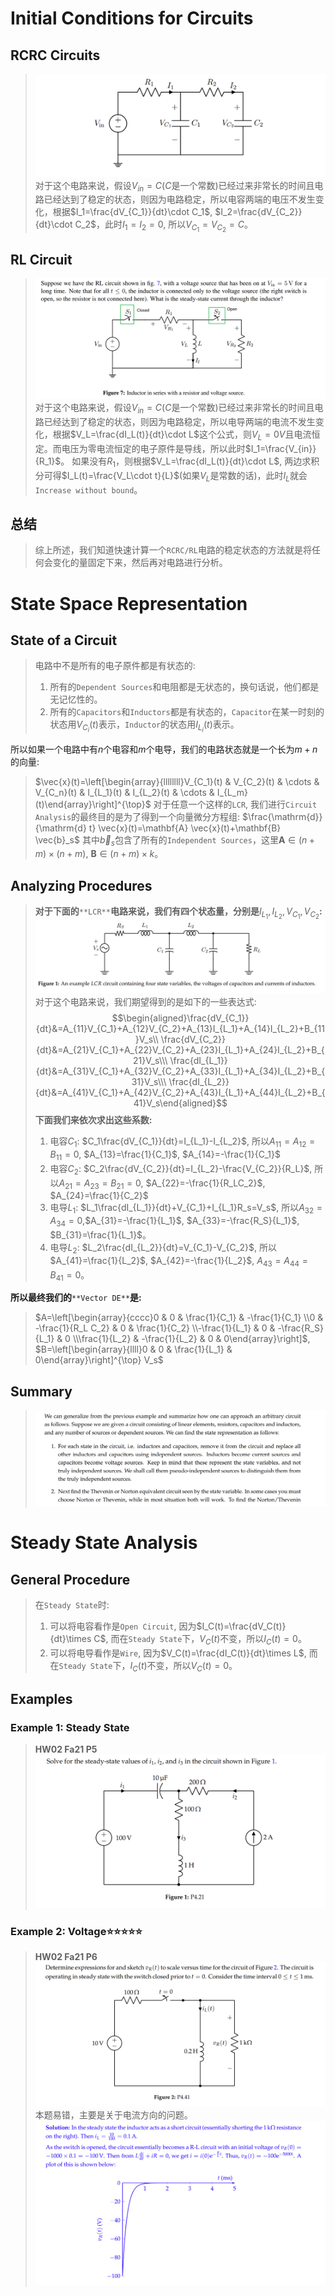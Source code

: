 # Initial Conditions for Circuits
## RCRC Circuits
> ![image.png](Circuit_State_Anaysis.assets/bd47a1112a7240b0e1a06833e14800cf_MD5.png)
> 对于这个电路来说，假设$V_{in}=C$($C$是一个常数)已经过来非常长的时间且电路已经达到了稳定的状态，则因为电路稳定，所以电容两端的电压不发生变化，根据$I_1=\frac{dV_{C_1}}{dt}\cdot C_1$, $I_2=\frac{dV_{C_2}}{dt}\cdot C_2$，此时$I_1=I_2=0$, 所以$V_{C_1}=V_{C_2}=C$。



## RL Circuit
> ![image.png](Circuit_State_Anaysis.assets/e05f1ad03c4c141c1301265d84690c6e_MD5.png)
> 对于这个电路来说，假设$V_{in}=C$($C$是一个常数)已经过来非常长的时间且电路已经达到了稳定的状态，则因为电路稳定，所以电导两端的电流不发生变化，根据$V_L=\frac{dI_L(t)}{dt}\cdot L$这个公式，则$V_L=0V$且电流恒定。而电压为零电流恒定的电子原件是导线，所以此时$I_1=\frac{V_{in}}{R_1}$。
> 如果没有$R_1$，则根据$V_L=\frac{dI_L(t)}{dt}\cdot L$, 两边求积分可得$I_L(t)=\frac{V_L\cdot t}{L}$(如果$V_L$是常数的话)，此时$I_L$就会`Increase without bound`。



## 总结
> 综上所述，我们知道快速计算一个`RCRC/RL`电路的稳定状态的方法就是将任何会变化的量固定下来，然后再对电路进行分析。



# State Space Representation
## State of a Circuit
> 电路中不是所有的电子原件都是有状态的:
> 1. 所有的`Dependent Sources`和电阻都是无状态的，换句话说，他们都是无记忆性的。
> 2. 所有的`Capacitors`和`Inductors`都是有状态的，`Capacitor`在某一时刻的状态用$V_{C_i}(t)$表示，`Inductor`的状态用$I_{L_i}(t)$表示。
> 
所以如果一个电路中有$n$个电容和$m$个电导，我们的电路状态就是一个长为$m+n$的向量:
> $\vec{x}(t)=\left[\begin{array}{llllllll}V_{C_1}(t) & V_{C_2}(t) & \cdots & V_{C_n}(t) & I_{L_1}(t) & I_{L_2}(t) & \cdots & I_{L_m}(t)\end{array}\right]^{\top}$
> 对于任意一个这样的`LCR`, 我们进行`Circuit Analysis`的最终目的是为了得到一个向量微分方程组:
> $\frac{\mathrm{d}}{\mathrm{d} t} \vec{x}(t)=\mathbf{A} \vec{x}(t)+\mathbf{B} \vec{b}_s$
> 其中$\vec{b}_s$包含了所有的`Independent Sources`，这里$\mathbf{A}\in (n+m)\times (n+m)$, $\mathbf{B}\in (n+m)\times k$。



## Analyzing Procedures
> **对于下面的**`**LCR**`**电路来说，我们有四个状态量，分别是**$I_{L_1}, I_{L_2}, V_{C_1}, V_{C_2}$**:**
> ![image.png](Circuit_State_Anaysis.assets/4615433fdd0162db62c78b649f55ec52_MD5.png)
> 对于这个电路来说，我们期望得到的是如下的一些表达式:
> $$\begin{aligned}\frac{dV_{C_1}}{dt}&=A_{11}V_{C_1}+A_{12}V_{C_2}+A_{13}I_{L_1}+A_{14}I_{L_2}+B_{11}V_s\\
\frac{dV_{C_2}}{dt}&=A_{21}V_{C_1}+A_{22}V_{C_2}+A_{23}I_{L_1}+A_{24}I_{L_2}+B_{21}V_s\\\
\frac{dI_{L_1}}{dt}&=A_{31}V_{C_1}+A_{32}V_{C_2}+A_{33}I_{L_1}+A_{34}I_{L_2}+B_{31}V_s\\\
\frac{dI_{L_2}}{dt}&=A_{41}V_{C_1}+A_{42}V_{C_2}+A_{43}I_{L_1}+A_{44}I_{L_2}+B_{41}V_s\end{aligned}$$
> **下面我们来依次求出这些系数:**
> 1. 电容$C_1$: $C_1\frac{dV_{C_1}}{dt}=I_{L_1}-I_{L_2}$, 所以$A_{11}=A_{12}=B_{11}=0$, $A_{13}=\frac{1}{C_1}$, $A_{14}=-\frac{1}{C_1}$
> 2. 电容$C_2$: $C_2\frac{dV_{C_2}}{dt}=I_{L_2}-\frac{V_{C_2}}{R_L}$, 所以$A_{21}=A_{23}=B_{21}=0$, $A_{22}=-\frac{1}{R_LC_2}$, $A_{24}=\frac{1}{C_2}$
> 3. 电导$L_1$: $L_1\frac{dI_{L_1}}{dt}+V_{C_1}+I_{L_1}R_s=V_s$, 所以$A_{32}=A_{34}=0$,$A_{31}=-\frac{1}{L_1}$, $A_{33}=-\frac{R_S}{L_1}$, $B_{31}=\frac{1}{L_1}$。
> 4. 电导$L_2$: $L_2\frac{dI_{L_2}}{dt}=V_{C_1}-V_{C_2}$, 所以$A_{41}=\frac{1}{L_2}$, $A_{42}=-\frac{1}{L_2}$, $A_{43}=A_{44}=B_{41}=0$。
> 
**所以最终我们的**`**Vector DE**`**是:**
> $A=\left[\begin{array}{cccc}0 & 0 & \frac{1}{C_1} & -\frac{1}{C_1} \\0 & -\frac{1}{R_L C_2} & 0 & \frac{1}{C_2} \\-\frac{1}{L_1} & 0 & -\frac{R_S}{L_1} & 0 \\\frac{1}{L_2} & -\frac{1}{L_2} & 0 & 0\end{array}\right]$, $B=\left[\begin{array}{llll}0 & 0 & \frac{1}{L_1} & 0\end{array}\right]^{\top} V_s$




## Summary
> ![image.png](Circuit_State_Anaysis.assets/38f7fd4c19f39d514e2b8959e6c8c769_MD5.png)



# Steady State Analysis
## General Procedure
> 在`Steady State`时:
> 1. 可以将电容看作是`Open Circuit`, 因为$I_C(t)=\frac{dV_C(t)}{dt}\times C$, 而在`Steady State`下，$V_C(t)$不变，所以$I_C(t)=0$。
> 2. 可以将电导看作是`Wire`, 因为$V_C(t)=\frac{dI_C(t)}{dt}\times L$, 而在`Steady State`下，$I_C(t)$不变，所以$V_C(t)=0$。


## Examples
### Example 1: Steady State
> **HW02 Fa21 P5**
> ![image.png](Circuit_State_Anaysis.assets/8014c416feac6715f175ec89f4975072_MD5.png)




### Example 2: Voltage⭐⭐⭐⭐⭐
> **HW02 Fa21 P6**
> ![image.png](Circuit_State_Anaysis.assets/7028e2ea6faa317eebc16cc39125a777_MD5.png)
> 本题易错，主要是关于电流方向的问题。
> ![image.png](Circuit_State_Anaysis.assets/3b8553fad566d6a1cff0db5c2e100362_MD5.png)





